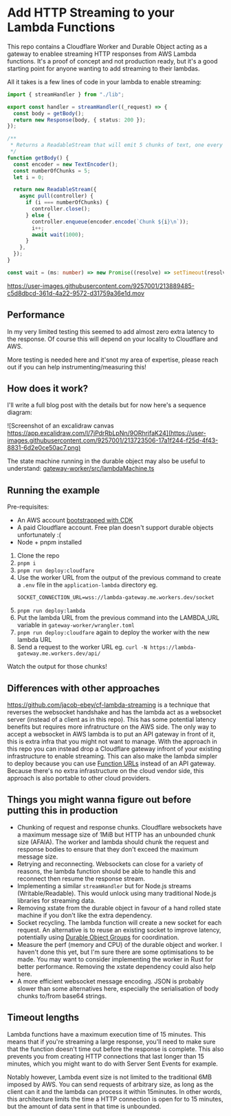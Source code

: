 # Add HTTP Streaming to your Lambda Functions

This repo contains a Cloudflare Worker and Durable Object acting as a gateway to enablee streaming HTTP responses from AWS Lambda functions. It's a proof of concept and not production ready, but it's a good starting point for anyone wanting to add streaming to their lambdas.

All it takes is a few lines of code in your lambda to enable streaming:

```ts
import { streamHandler } from "./lib";

export const handler = streamHandler((_request) => {
  const body = getBody();
  return new Response(body, { status: 200 });
});

/**
 * Returns a ReadableStream that will emit 5 chunks of text, one every second.
 */
function getBody() {
  const encoder = new TextEncoder();
  const numberOfChunks = 5;
  let i = 0;

  return new ReadableStream({
    async pull(controller) {
      if (i === numberOfChunks) {
        controller.close();
      } else {
        controller.enqueue(encoder.encode(`Chunk ${i}\n`));
        i++;
        await wait(1000);
      }
    },
  });
}

const wait = (ms: number) => new Promise((resolve) => setTimeout(resolve, ms));
```

https://user-images.githubusercontent.com/9257001/213889485-c5d8dbcd-361d-4a22-9572-d31759a36e1d.mov

## Performance

In my very limited testing this seemed to add almost zero extra latency to the response. Of course this will depend on your locality to Cloudflare and AWS.

More testing is needed here and it'snot my area of expertise, please reach out if you can help instrumenting/measuring this!

## How does it work?

I'll write a full blog post with the details but for now here's a sequence diagram:

![Screenshot of an excalidraw canvas https://app.excalidraw.com/l/7jPdrRbLpNn/9ORhrifaK24](https://user-images.githubusercontent.com/9257001/213723506-17a1f244-f25d-4f43-8831-6d2e0ce50ac7.png)

The state machine running in the durable object may also be useful to understand: [gateway-worker/src/lambdaMachine.ts](./gateway-worker/src/lambdaMachine.ts)

## Running the example

Pre-requisites:

- An AWS account [bootstrapped with CDK](https://docs.aws.amazon.com/cdk/v2/guide/bootstrapping.html)
- A paid Cloudflare account. Free plan doesn't support durable objects unfortunately :(
- Node + pnpm installed

1. Clone the repo
2. `pnpm i`
3. `pnpm run deploy:cloudfare`
4. Use the worker URL from the output of the previous command to create a `.env` file in the `application-lambda` directory eg.
    ```
    SOCKET_CONNECTION_URL=wss://lambda-gateway.me.workers.dev/socket
    ```
5. `pnpm run deploy:lambda`
6. Put the lambda URL from the previous command into the LAMBDA_URL variable in `gateway-worker/wrangler.toml`
7. `pnpm run deploy:cloudfare` again to deploy the worker with the new lambda URL
8. Send a request to the worker URL eg. `curl -N https://lambda-gateway.me.workers.dev/api/`

Watch the output for those chunks!

## Differences with other approaches

https://github.com/jacob-ebey/cf-lambda-streaming is a technique that reverses the websocket handshake and has the lambda act as a websocket server (instead of a client as in this repo). This has some potential latency benefits but requires more infratructure on the AWS side. The only way to accept a websocket in AWS lambda is to put an API gateway in front of it, this is extra infra that you might not want to manage. With the approach in this repo you can instead drop a Cloudflare gateway infront of your existing infrastructure to enable streaming. This can also make the lambda simpler to deploy because you can use [Function URLs](https://docs.aws.amazon.com/lambda/latest/dg/lambda-urls.html) instead of an API gateway. Because there's no extra infrastructure on the cloud vendor side, this approach is also portable to other cloud providers.

## Things you might wanna figure out before putting this in production

- Chunking of request and response chunks. Cloudflare websockets have a maximum message size of 1MiB but HTTP has an unbounded chunk size (AFAIA). The worker and lambda should chunk the request and response bodies to ensure that they don't exceed the maximum message size.
- Retrying and reconnecting. Websockets can close for a variety of reasons, the lambda function should be able to handle this and reconnect then resume the response stream.
- Implementing a similar `streamHandler` but for Node.js streams (Writable/Readable). This would unlock using many traditional Node.js libraries for streaming data.
- Removing xstate from the durable object in favour of a hand rolled state machine if you don't like the extra dependency.
- Socket recycling. The lambda function will create a new socket for each request. An alternative is to reuse an existing socket to improve latency, potentially using [Durable Object Groups](https://github.com/cloudflare/dog) for coordination.
- Measure the perf (memory and CPU) of the durable object and worker. I haven't done this yet, but I'm sure there are some optimisations to be made. You may want to consider implementing the worker in Rust for better performance. Removing the xstate dependency could also help here.
- A more efficient websocket message encoding. JSON is probably slower than some alternatives here, especially the serialisation of body chunks to/from base64 strings.

## Timeout lengths

Lambda functions have a maximum execution time of 15 minutes. This means that if you're streaming a large response, you'll need to make sure that the function doesn't time out before the response is complete. This also prevents you from creating HTTP connections that last longer than 15 minutes, which you might want to do with Server Sent Events for example.

Notably however, Lambda event size is not limited to the traditional 6MB imposed by AWS. You can send requests of arbitrary size, as long as the client can it and the lambda can process it within 15minutes. In other words, this architecture limits the time a HTTP connection is open for to 15 minutes, but the amount of data sent in that time is unbounded.
